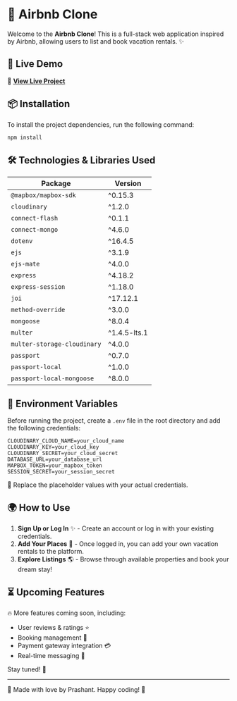 # 🏡 Airbnb Clone

Welcome to the **Airbnb Clone**! This is a full-stack web application inspired by Airbnb, allowing users to list and book vacation rentals. ✨

## 🚀 Live Demo

🔗 **[View Live Project](https://airbnb-clone-893i.onrender.com)**

## 📦 Installation

To install the project dependencies, run the following command:

```sh
npm install
```

## 🛠️ Technologies & Libraries Used

| Package                         | Version  |
|--------------------------------|----------|
| `@mapbox/mapbox-sdk`          | ^0.15.3  |
| `cloudinary`                  | ^1.2.0   |
| `connect-flash`               | ^0.1.1   |
| `connect-mongo`               | ^4.6.0   |
| `dotenv`                      | ^16.4.5  |
| `ejs`                         | ^3.1.9   |
| `ejs-mate`                    | ^4.0.0   |
| `express`                     | ^4.18.2  |
| `express-session`             | ^1.18.0  |
| `joi`                         | ^17.12.1 |
| `method-override`             | ^3.0.0   |
| `mongoose`                    | ^8.0.4   |
| `multer`                      | ^1.4.5-lts.1 |
| `multer-storage-cloudinary`    | ^4.0.0   |
| `passport`                    | ^0.7.0   |
| `passport-local`              | ^1.0.0   |
| `passport-local-mongoose`     | ^8.0.0   |

## 🔑 Environment Variables

Before running the project, create a `.env` file in the root directory and add the following credentials:

```env
CLOUDINARY_CLOUD_NAME=your_cloud_name
CLOUDINARY_KEY=your_cloud_key
CLOUDINARY_SECRET=your_cloud_secret
DATABASE_URL=your_database_url
MAPBOX_TOKEN=your_mapbox_token
SESSION_SECRET=your_session_secret
```

🔹 Replace the placeholder values with your actual credentials.

## 🌍 How to Use

1. **Sign Up or Log In** ✨ - Create an account or log in with your existing credentials.
2. **Add Your Places** 🏡 - Once logged in, you can add your own vacation rentals to the platform.
3. **Explore Listings** 🌎 - Browse through available properties and book your dream stay!

## ⏳ Upcoming Features

🔥 More features coming soon, including:
- User reviews & ratings ⭐
- Booking management 📅
- Payment gateway integration 💳
- Real-time messaging 💬

Stay tuned! 🚀

---

💙 Made with love by Prashant. Happy coding! 🎉

